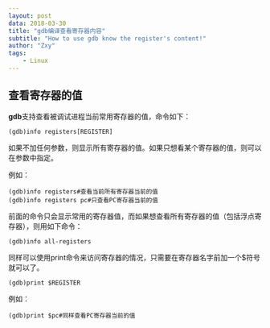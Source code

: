 ```yaml
---
layout: post
data: 2018-03-30
title: "gdb编译查看寄存器内容"
subtitle: "How to use gdb know the register's content!"
author: "Zxy"
tags:
    - Linux
---
```

## 查看寄存器的值

**gdb**支持查看被调试进程当前常用寄存器的值，命令如下：

	(gdb)info registers[REGISTER]

如果不加任何参数，则显示所有寄存器的值。如果只想看某个寄存器的值，则可以在参数中指定。

例如：

	(gdb)info registers#查看当前所有寄存器当前的值
	(gdb)info registers pc#只查看PC寄存器当前的值

前面的命令只会显示常用的寄存器值，而如果想查看所有寄存器的值（包括浮点寄存器），则用如下命令：

	(gdb)info all-registers

同样可以使用print命令来访问寄存器的情况，只需要在寄存器名字前加一个$符号就可以了。

	(gdb)print $REGISTER

例如：

	(gdb)print $pc#同样查看PC寄存器当前的值